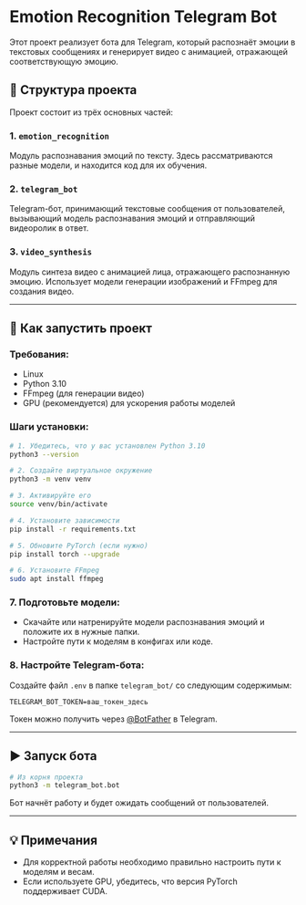 # Emotion Recognition Telegram Bot

Этот проект реализует бота для Telegram, который распознаёт эмоции в текстовых сообщениях и генерирует видео с анимацией, отражающей соответствующую эмоцию.

## 🧩 Структура проекта

Проект состоит из трёх основных частей:

### 1. `emotion_recognition`
Модуль распознавания эмоций по тексту. Здесь рассматриваются разные модели, и находится код для их обучения.

### 2. `telegram_bot`
Telegram-бот, принимающий текстовые сообщения от пользователей, вызывающий модель распознавания эмоций и отправляющий видеоролик в ответ.

### 3. `video_synthesis`
Модуль синтеза видео с анимацией лица, отражающего распознанную эмоцию. Использует модели генерации изображений и FFmpeg для создания видео.

---

## 🚀 Как запустить проект

### Требования:
- Linux
- Python 3.10
- FFmpeg (для генерации видео)
- GPU (рекомендуется) для ускорения работы моделей

### Шаги установки:

```bash
# 1. Убедитесь, что у вас установлен Python 3.10
python3 --version

# 2. Создайте виртуальное окружение
python3 -m venv venv

# 3. Активируйте его
source venv/bin/activate

# 4. Установите зависимости
pip install -r requirements.txt

# 5. Обновите PyTorch (если нужно)
pip install torch --upgrade

# 6. Установите FFmpeg
sudo apt install ffmpeg
```

### 7. Подготовьте модели:
- Скачайте или натренируйте модели распознавания эмоций и положите их в нужные папки.
- Настройте пути к моделям в конфигах или коде.

### 8. Настройте Telegram-бота:
Создайте файл `.env` в папке `telegram_bot/` со следующим содержимым:

```env
TELEGRAM_BOT_TOKEN=ваш_токен_здесь
```

Токен можно получить через [@BotFather](https://t.me/BotFather) в Telegram.

---

## ▶️ Запуск бота

```bash
# Из корня проекта
python3 -m telegram_bot.bot
```

Бот начнёт работу и будет ожидать сообщений от пользователей.

---

## 💡 Примечания

- Для корректной работы необходимо правильно настроить пути к моделям и весам.
- Если используете GPU, убедитесь, что версия PyTorch поддерживает CUDA.

